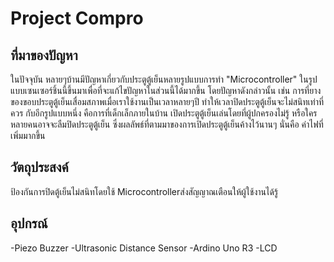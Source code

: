 # Project Compro
## ที่มาของปัญหา
   ในปัจจุบัน หลายๆบ้านมีปัญหาเกี่ยวกับประตูตู้เย็นหลายรูปแบบการทำ "Microcontroller" ในรูปแบบเซนเซอร์ชิ้นนี้ขึ้นมาเพื่อที่จะแก้ไขปัญหาในส่วนนี้ได้มากขึ้น โดยปัญหาดังกล่าวนั้น เช่น การที่ยางของขอบประตูตู้เย็นเสื่อมสภาพเมื่อเราใช้งานเป็นเวลาหลายๆปี ทำให้เวลาปิดประตูตู้เย็นจะไม่สนิทเท่าที่ควร กับอีกรูปแบบหนึ่ง คือการที่เด็กเล็กภายในบ้าน เปิดประตูตู้เย็นเล่นโดยที่ผู้ปกครองไม่รู้ หรือใครหลายคนอาจจะลืมปิดประตูตู้เย็น ซึ่งผลลัพธ์ที่ตามมาของการเปิดประตูตู้เย็นค้างไว้นานๆ นั่นคือ ค่าไฟที่เพิ่มมากขึ้น
## วัตถุประสงค์
   ป้องกันการปิดตู้เย็นไม่สนิทโดยใช้ Microcontrollerส่งสัญญาณเตือนให้ผู้ใช้งานได้รู้
## อุปกรณ์
  -Piezo Buzzer
  -Ultrasonic Distance Sensor
  -Ardino Uno R3
  -LCD
   
